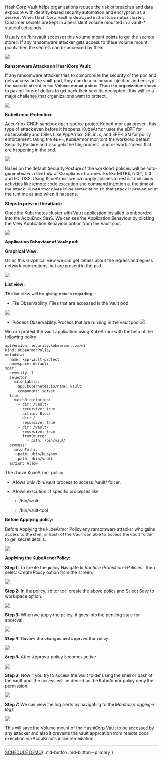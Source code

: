 

HashiCorp Vault helps organizations reduce the risk of breaches and data exposure with identity-based security automation and encryption as a service. When HashiCorp Vault is deployed in the Kubernetes cluster, Customer secrets are kept in a persistent volume mounted in a vault-* stateful sets/pods

Usually on /bin/vault accesses this volume mount points to get the secrets stored. If any ransomware attacker gets access to these volume mount points then the secrets can be accessed by them.

![](images/vault-1.png)


**Ransomware Attacks on HashiCorp Vault:**

If any ransomware attacker tries to compromise the security of the pod and gets access to the vault pod, they can do a command injection and encrypt the secrets stored in the Volume mount points. Then the organizations have to pay millions of dollars to get back their secrets decrypted. This will be a major challenge that organizations want to protect.

![](images/vault-2.png)


**KubeArmor Protection:**

AccuKnox CNCF sandbox open-source project KubeArmor can prevent this type of attack even before it happens. KubeArmor uses the eBPF for observability and LSMs Like AppArmor, SELinux, and BPF-LSM for policy enforcement. Using the eBPF, KubeArmor monitors the workload default Security Posture and also gets the file, process, and network access that are happening in the pod.

![](images/vault-3.png)


Based on the default Security Posture of the workload, policies will be auto-generated with the help of Compliance frameworks like MITRE, NIST, CIS and PCI DSS. Using KubeArmor we can apply policies to restrict malicious activities like remote code execution and command injection at the time of the attack. KubeArmor gives inline remediation so that attack is prevented at the runtime as and when it happens.

**Steps to prevent the attack:**

Once the Kubernetes cluster with Vault application installed is onboarded into the AccuKnox SaaS. We can see the Application Behaviour by clicking the View Application Behaviour option from the Vault pod.

![](images/vault-4.png)

**Application Behaviour of Vault pod:**

**Graphical View:**

Using this Graphical view we can get details about the ingress and egress network connections that are present in the pod.

![](images/vault-5.png)

**List view:**

The list view will be giving details regarding

+ File Observability: Files that are accessed in the Vault pod

![](images/vault-6.png)

+ Process Observability:Process that are running in the vault pod
![](images/vault-7.png)

We can protect the vault application using KubeArmor with the help of the following policy

```sh
apiVersion: security.kubearmor.com/v1
kind: KubeArmorPolicy
metadata:
  name: ksp-vault-protect
  namespace: default
spec:
  severity: 7
  selector:
    matchLabels:
      app.kubernetes.io/name: vault
      component: server
  file:
    matchDirectories:
      - dir: /vault/
        recursive: true
        action: Block
      - dir: /
        recursive: true
      - dir: /vault/
        recursive: true
        fromSource:
          - path: /bin/vault
  process:
    matchPaths:
    - path: /bin/busybox
    - path: /bin/vault
  action: Allow
```

The above KubeArmor policy

  + Allows only /bin/vault process to access /vault/ folder.

  + Allows execution of specific processes like
     + /bin/vault

     + /bin/vault-tool

**Before Applying policy:**

Before Applying the kubeArmor Policy any ransomware attacker who gains access to the shell or bash of the Vault can able to access the vault folder to get secret details.

![](images/vault-8.png)

**Applying the KubeArmorPolicy:**

**Step 1:** To create the policy Navigate to *Runtime Protection->Policies*. Then select *Create Policy* option from the screen.

![](images/vault-9.png)

**Step 2:** In the policy, editor tool create the above policy and Select Save to workspace option.

![](images/vault-10.png)

**Step 3:** When we apply the policy, it goes into the pending state for approval.

![](images/vault-11.png)

**Step 4:** Review the changes and approve the policy

![](images/vault-12.png)


**Step 5:** After Approval policy becomes active

![](images/vault-13.png)

**Step 6:** Now if you try to access the vault folder using the shell or bash of the vault pod, the access will be denied as the KubeArmor policy deny the permission.

![](images/vault-14.png)

**Step 7:** We can view the log alerts by navigating to the *Monitors/Logging-> logs*

![](images/vault-15.png)


This will save the Volume mount of the HashiCorp Vault to be accessed by any attacker and also it prevents the vault application from remote code execution via AccuKnox's inline remediation.

- - -
[SCHEDULE DEMO](https://www.accuknox.com/contact-us){ .md-button .md-button--primary }
